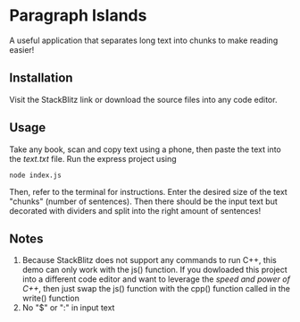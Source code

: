 # Paragraph Islands

A useful application that separates long text into chunks to make reading easier!

## Installation

Visit the StackBlitz link or download the source files into any code editor.

## Usage

Take any book, scan and copy text using a phone, then paste the text into the *text.txt* file. Run the express project using

~~~
node index.js
~~~

Then, refer to the terminal for instructions. Enter the desired size of the text "chunks" (number of sentences). Then there should be the input text but decorated with dividers and split into the right amount of sentences!

## Notes
1. Because StackBlitz does not support any commands to run C++, this demo can only work with the js() function. If you dowloaded this project into a different code editor and want to leverage the *speed and power of C++*, then just swap the js() function with the cpp() function called in the write() function
2. No "$" or ":" in input text